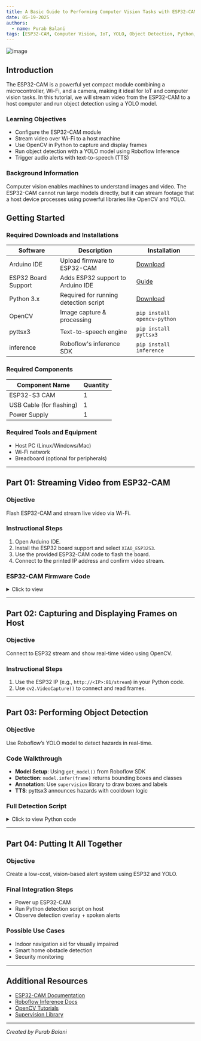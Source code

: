 ```yaml
---  
title: A Basic Guide to Performing Computer Vision Tasks with ESP32-CAM Module  
date: 05-19-2025  
authors:  
  - name: Purab Balani  
tags: [ESP32-CAM, Computer Vision, IoT, YOLO, Object Detection, Python, OpenCV]  
---  
```


![image](https://github.com/user-attachments/assets/3ea1b21b-82df-472a-acaa-73c45b6e4162)


## Introduction

The ESP32-CAM is a powerful yet compact module combining a microcontroller, Wi-Fi, and a camera, making it ideal for IoT and computer vision tasks. In this tutorial, we will stream video from the ESP32-CAM to a host computer and run object detection using a YOLO model.

### Learning Objectives

- Configure the ESP32-CAM module  
- Stream video over Wi-Fi to a host machine  
- Use OpenCV in Python to capture and display frames  
- Run object detection with a YOLO model using Roboflow Inference  
- Trigger audio alerts with text-to-speech (TTS)  

### Background Information

Computer vision enables machines to understand images and video. The ESP32-CAM cannot run large models directly, but it can stream footage that a host device processes using powerful libraries like OpenCV and YOLO.

## Getting Started

### Required Downloads and Installations

| Software          | Description                          | Installation                                                                 |
|-------------------|--------------------------------------|------------------------------------------------------------------------------|
| Arduino IDE       | Upload firmware to ESP32-CAM         | [Download](https://www.arduino.cc/en/software)                              |
| ESP32 Board Support | Adds ESP32 support to Arduino IDE    | [Guide](https://randomnerdtutorials.com/installing-the-esp32-board-in-arduino-ide-windows-instructions/) |
| Python 3.x        | Required for running detection script | [Download](https://www.python.org/)                                         |
| OpenCV            | Image capture & processing            | `pip install opencv-python`                                                 |
| pyttsx3           | Text-to-speech engine                 | `pip install pyttsx3`                                                       |
| inference         | Roboflow's inference SDK              | `pip install inference`                                                     |

### Required Components

| Component Name           | Quantity |  
|--------------------------|----------|  
| ESP32-S3 CAM             | 1        |  
| USB Cable (for flashing) | 1        |  
| Power Supply             | 1        |  

### Required Tools and Equipment

- Host PC (Linux/Windows/Mac)  
- Wi-Fi network  
- Breadboard (optional for peripherals)  

---

## Part 01: Streaming Video from ESP32-CAM

### Objective  
Flash ESP32-CAM and stream live video via Wi-Fi.

### Instructional Steps

1. Open Arduino IDE.  
2. Install the ESP32 board support and select `XIAO_ESP32S3`.  
3. Use the provided ESP32-CAM code to flash the board.  
4. Connect to the printed IP address and confirm video stream.  

### ESP32-CAM Firmware Code  
<details>  
<summary>Click to view</summary>  

```cpp
#include "esp_camera.h"
#include <WiFi.h>

#define CAMERA_MODEL_XIAO_ESP32S3
#include "camera_pins.h"

const char *ssid = "RESNET-GUEST-DEVICE";
const char *password = "ResnetConnect";

void startCameraServer();
void setupLedFlash(int pin);

void setup() {
  Serial.begin(115200);
  Serial.setDebugOutput(false); // Disable debug output for better performance
  
  // Optimize CPU frequency
  setCpuFrequencyMhz(240); // Max frequency for ESP32S3
  
  Serial.println("Starting optimized camera setup...");

  camera_config_t config;
  config.ledc_channel = LEDC_CHANNEL_0;
  config.ledc_timer = LEDC_TIMER_0;
  config.pin_d0 = Y2_GPIO_NUM;
  config.pin_d1 = Y3_GPIO_NUM;
  config.pin_d2 = Y4_GPIO_NUM;
  config.pin_d3 = Y5_GPIO_NUM;
  config.pin_d4 = Y6_GPIO_NUM;
  config.pin_d5 = Y7_GPIO_NUM;
  config.pin_d6 = Y8_GPIO_NUM;
  config.pin_d7 = Y9_GPIO_NUM;
  config.pin_xclk = XCLK_GPIO_NUM;
  config.pin_pclk = PCLK_GPIO_NUM;
  config.pin_vsync = VSYNC_GPIO_NUM;
  config.pin_href = HREF_GPIO_NUM;
  config.pin_sccb_sda = SIOD_GPIO_NUM;
  config.pin_sccb_scl = SIOC_GPIO_NUM;
  config.pin_pwdn = PWDN_GPIO_NUM;
  config.pin_reset = RESET_GPIO_NUM;
  
  // Optimized camera settings for performance
  config.xclk_freq_hz = 20000000;
  config.pixel_format = PIXFORMAT_JPEG;
  config.grab_mode = CAMERA_GRAB_LATEST; // Always get latest frame
  config.fb_location = CAMERA_FB_IN_PSRAM;
  
  // Performance optimized settings
  if (psramFound()) {
    Serial.println("PSRAM found - using optimized settings");
    config.frame_size = FRAMESIZE_QQVGA;    // 800x600 - good balance
    config.jpeg_quality = 12;              // Lower quality = faster
    config.fb_count = 2;                   // Double buffering
  } else {
    Serial.println("No PSRAM - using conservative settings");
    config.frame_size = FRAMESIZE_QQVGA;     // 640x480
    config.jpeg_quality = 15;
    config.fb_count = 1;
    config.fb_location = CAMERA_FB_IN_DRAM;
  }

  // Initialize camera
  esp_err_t err = esp_camera_init(&config);
  if (err != ESP_OK) {
    Serial.printf("Camera init failed with error 0x%x", err);
    return;
  }

  // Get camera sensor for optimization
  sensor_t *s = esp_camera_sensor_get();
  
  // Optimize sensor settings for speed
  s->set_framesize(s, FRAMESIZE_QQVGA);     // Start with VGA for speed
  s->set_quality(s, 12);                  // JPEG quality (lower = faster)
  
  // Image enhancement settings
  s->set_brightness(s, 0);     // -2 to 2
  s->set_contrast(s, 0);       // -2 to 2
  s->set_saturation(s, 0);     // -2 to 2
  s->set_special_effect(s, 0); // 0 to 6 (0=No Effect)
  s->set_whitebal(s, 1);       // 0 = disable , 1 = enable
  s->set_awb_gain(s, 1);       // 0 = disable , 1 = enable
  s->set_wb_mode(s, 0);        // 0 to 4 - if awb_gain enabled
  s->set_exposure_ctrl(s, 1);  // 0 = disable , 1 = enable
  s->set_aec2(s, 0);           // 0 = disable , 1 = enable
  s->set_ae_level(s, 0);       // -2 to 2
  s->set_aec_value(s, 300);    // 0 to 1200
  s->set_gain_ctrl(s, 1);      // 0 = disable , 1 = enable
  s->set_agc_gain(s, 0);       // 0 to 30
  s->set_gainceiling(s, (gainceiling_t)0); // 0 to 6
  s->set_bpc(s, 0);            // 0 = disable , 1 = enable
  s->set_wpc(s, 1);            // 0 = disable , 1 = enable
  s->set_raw_gma(s, 1);        // 0 = disable , 1 = enable
  s->set_lenc(s, 1);           // 0 = disable , 1 = enable
  s->set_hmirror(s, 0);        // 0 = disable , 1 = enable
  s->set_vflip(s, 0);          // 0 = disable , 1 = enable
  s->set_dcw(s, 1);            // 0 = disable , 1 = enable
  s->set_colorbar(s, 0);       // 0 = disable , 1 = enable

  // Camera model specific optimizations
#if defined(CAMERA_MODEL_XIAO_ESP32S3)
  // No specific flips needed for XIAO ESP32S3
#endif

#if defined(LED_GPIO_NUM)
  setupLedFlash(LED_GPIO_NUM);
#endif

  // WiFi setup with optimizations
  WiFi.mode(WIFI_STA);
  WiFi.setSleep(false); // Disable WiFi sleep for consistent performance
  WiFi.setTxPower(WIFI_POWER_19_5dBm); // Max WiFi power
  
  Serial.printf("Connecting to %s", ssid);
  WiFi.begin(ssid, password);
  
  while (WiFi.status() != WL_CONNECTED) {
    delay(500);
    Serial.print(".");
  }
  Serial.println("");
  Serial.println("WiFi connected");

  startCameraServer();

  Serial.print("Camera Ready! Use 'http://");
  Serial.print(WiFi.localIP());
  Serial.println("' to connect");
  
  // Print optimization info
  Serial.println("\nOptimization Settings Applied:");
  Serial.printf("CPU Frequency: %d MHz\n", getCpuFrequencyMhz());
  Serial.printf("PSRAM Available: %s\n", psramFound() ? "Yes" : "No");
  Serial.printf("Frame Size: %s\n", psramFound() ? "QQVGA" : "QQVGA");
  Serial.printf("JPEG Quality: %d\n", psramFound() ? 12 : 15);
  Serial.printf("Frame Buffers: %d\n", psramFound() ? 2 : 1);
}

void loop() {
  // Keep loop minimal for best performance
  delay(1);
}

```  

</details>  

---

## Part 02: Capturing and Displaying Frames on Host

### Objective  
Connect to ESP32 stream and show real-time video using OpenCV.

### Instructional Steps

1. Use the ESP32 IP (e.g., `http://<IP>:81/stream`) in your Python code.  
2. Use `cv2.VideoCapture()` to connect and read frames.  

---

## Part 03: Performing Object Detection

### Objective  
Use Roboflow’s YOLO model to detect hazards in real-time.

### Code Walkthrough

- **Model Setup**: Using `get_model()` from Roboflow SDK  
- **Detection**: `model.infer(frame)` returns bounding boxes and classes  
- **Annotation**: Use `supervision` library to draw boxes and labels  
- **TTS**: pyttsx3 announces hazards with cooldown logic  

### Full Detection Script  
<details>  
<summary>Click to view Python code</summary>  

```python
import cv2
from inference import get_model
import supervision as sv

# Replace with your ESP32-CAM stream URL
STREAM_URL = "http://<IP>:81/stream" #change this

# Open video stream
cap = cv2.VideoCapture(STREAM_URL)
if not cap.isOpened():
    raise RuntimeError("Could not open ESP32 stream.")

# Load Roboflow model
model = get_model(model_id="YOUR MODEL ID") #change this
box_annotator = sv.BoxAnnotator()
label_annotator = sv.LabelAnnotator()
class_names = model.class_names

# Main loop
while True:
    ret, frame = cap.read()
    if not ret:
        print("Failed to read frame.")
        break

    # Run inference
    results = model.infer(frame)[0]
    detections = sv.Detections.from_inference(results)

    # Annotate frame
    annotated = box_annotator.annotate(scene=frame, detections=detections)
    annotated = label_annotator.annotate(scene=annotated, detections=detections)

    # Show result
    cv2.imshow("YOLO Detection", annotated)

    # Press ESC to quit
    if cv2.waitKey(1) & 0xFF == 27:
        break

cap.release()
cv2.destroyAllWindows()
```
</details>

---

## Part 04: Putting It All Together

### Objective  
Create a low-cost, vision-based alert system using ESP32 and YOLO.

### Final Integration Steps  
- Power up ESP32-CAM  
- Run Python detection script on host  
- Observe detection overlay + spoken alerts  

### Possible Use Cases  
- Indoor navigation aid for visually impaired  
- Smart home obstacle detection  
- Security monitoring  

---

## Additional Resources  

- [ESP32-CAM Documentation](https://randomnerdtutorials.com/projects-esp32-cam/)  
- [Roboflow Inference Docs](https://docs.roboflow.com/inference)  
- [OpenCV Tutorials](https://docs.opencv.org/4.x/d6/d00/tutorial_py_root.html)  
- [Supervision Library](https://github.com/roboflow/supervision)  

---

*Created by Purab Balani*
